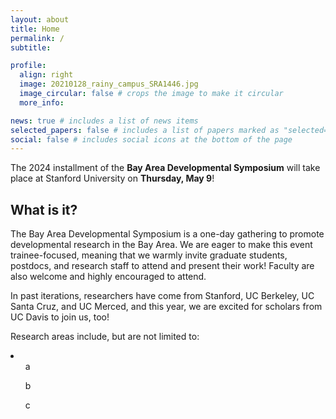 ```yaml
---
layout: about
title: Home
permalink: /
subtitle: 

profile:
  align: right
  image: 20210128_rainy_campus_SRA1446.jpg
  image_circular: false # crops the image to make it circular
  more_info: 

news: true # includes a list of news items
selected_papers: false # includes a list of papers marked as "selected={true}"
social: false # includes social icons at the bottom of the page
---
```


The 2024 installment of the <b>Bay Area Developmental Symposium</b> will take place at Stanford University on <b>Thursday, May 9</b>!

<h2>What is it?</h2>

The Bay Area Developmental Symposium is a one-day gathering to promote developmental research in the Bay Area. We are eager to make this event trainee-focused, meaning that we warmly invite graduate students, postdocs, and research staff to attend and present their work! Faculty are also welcome and highly encouraged to attend.

In past iterations, researchers have come from Stanford, UC Berkeley, UC Santa Cruz, and UC Merced, and this year, we are excited for scholars from UC Davis to join us, too!

Research areas include, but are not limited to:
<li>
<ul>a</ul>
<ul>b</ul>
<ul>c</ul>
</li>